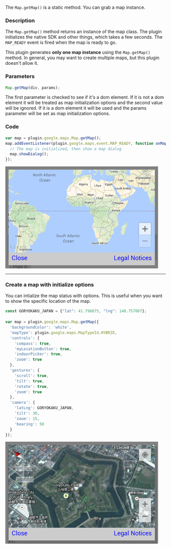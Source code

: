 The `Map.getMap()` is a static method. You can grab a map instance.

### Description
The `Map.getMap()` method returns an instance of the map class.
The plugin initializes the native SDK and other things, which takes a few seconds.
The `MAP_READY` event is fired when the map is ready to go.

This plugin generates **only one map instance** using the `Map.getMap()` method.
In general, you may want to create multiple maps, but this plugin doesn't allow it.

### Parameters
```js
Map.getMap(div, params);
```
The first parameter is checked to see if it's a dom element. If it is not a dom element it will be treated as map initialization options and the second value will be ignored. If it is a dom element it will be used and the params parameter will be set as map initialization options.

### Code
```js
var map = plugin.google.maps.Map.getMap();
map.addEventListener(plugin.google.maps.event.MAP_READY, function onMapInit(map) {
  // The map is initialized, then show a map dialog
  map.showDialog();
});
```
![Map.getMap()](image1.png)

----

### Create a map with initialize options
You can intialize the map status with options.
This is useful when you want to show the specific location of the map.
```js
const GORYOKAKU_JAPAN = {"lat": 41.796875, "lng": 140.757007};

var map = plugin.google.maps.Map.getMap({
  'backgroundColor': 'white',
  'mapType': plugin.google.maps.MapTypeId.HYBRID,
  'controls': {
    'compass': true,
    'myLocationButton': true,
    'indoorPicker': true,
    'zoom': true
  },
  'gestures': {
    'scroll': true,
    'tilt': true,
    'rotate': true,
    'zoom': true
  },
  'camera': {
    'latLng': GORYOKAKU_JAPAN,
    'tilt': 30,
    'zoom': 15,
    'bearing': 50
  }
});
```
![img](image2.png)
